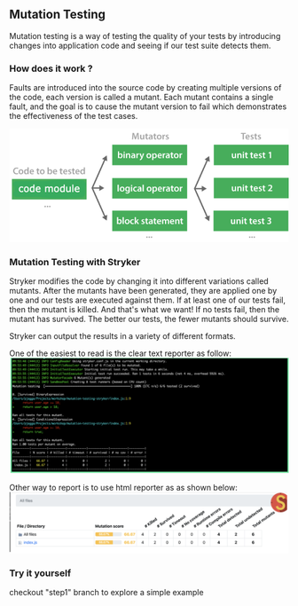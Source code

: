 ## Mutation Testing

Mutation testing is a way of testing the quality of your tests by introducing changes into application code and seeing if our test suite detects them.

### How does it work ?

Faults are introduced into the source code by creating multiple versions of the code, each version is called a mutant. Each mutant contains a single fault, and the goal is to cause the mutant version to fail which demonstrates the effectiveness of the test cases.

![Screenshot](screenshots/mutation.png)

### Mutation Testing with Stryker 

Stryker modifies the code by changing it into different variations called mutants. After the mutants have been generated, they are applied one by one and our tests are executed against them. If at least one of our tests fail, then the mutant is killed. And that's what we want! If no tests fail, then the mutant has survived. The better our tests, the fewer mutants should survive.

Stryker can output the results in a variety of different formats. 

One of the easiest to read is the clear text reporter as follow:
![Screenshot](screenshots/cleartext.png)

Other way to report is to use html reporter as as shown below:
![Screenshot](screenshots/htmlreport.png)

### Try it yourself

checkout "step1" branch to explore a simple example